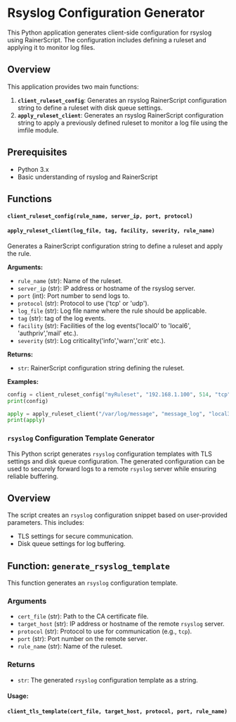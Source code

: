 # Rsyslog Configuration Generator

This Python application generates client-side configuration for rsyslog using RainerScript. The configuration includes defining a ruleset and applying it to monitor log files.

## Overview

This application provides two main functions:

1. **`client_ruleset_config`**: Generates an rsyslog RainerScript configuration string to define a ruleset with disk queue settings.
2. **`apply_ruleset_client`**: Generates an rsyslog RainerScript configuration string to apply a previously defined ruleset to monitor a log file using the imfile module.

## Prerequisites

- Python 3.x
- Basic understanding of rsyslog and RainerScript

## Functions

#### `client_ruleset_config(rule_name, server_ip, port, protocol)`

#### `apply_ruleset_client(log_file, tag, facility, severity, rule_name)`

Generates a RainerScript configuration string to define a ruleset and apply the rule.

**Arguments:**

- `rule_name` (str): Name of the ruleset.
- `server_ip` (str): IP address or hostname of the rsyslog server.
- `port` (int): Port number to send logs to.
- `protocol` (str): Protocol to use ('tcp' or 'udp').
- `log_file` (str): Log file name where the rule should be applicable.
- `tag` (str): tag of the log events.
- `facility` (str): Facilities of the log events('local0' to 'local6', 'authpriv','mail' etc.).
- `severity` (str): Log criticality('info','warn','crit' etc.).

**Returns:**

- `str`: RainerScript configuration string defining the ruleset.

**Examples:**

```python
config = client_ruleset_config("myRuleset", "192.168.1.100", 514, "tcp")
print(config)
```

```python
apply = apply_ruleset_client("/var/log/message", "message_log", "local3", "info", "myRuleset")
print(apply)
```


### `rsyslog` Configuration Template Generator

This Python script generates `rsyslog` configuration templates with TLS settings and disk queue configuration. The generated configuration can be used to securely forward logs to a remote `rsyslog` server while ensuring reliable buffering.

## Overview

The script creates an `rsyslog` configuration snippet based on user-provided parameters. This includes:
- TLS settings for secure communication.
- Disk queue settings for log buffering.

## Function: `generate_rsyslog_template`

This function generates an `rsyslog` configuration template.

### Arguments

- `cert_file` (str): Path to the CA certificate file.
- `target_host` (str): IP address or hostname of the remote `rsyslog` server.
- `protocol` (str): Protocol to use for communication (e.g., `tcp`).
- `port` (str): Port number on the remote server.
- `rule_name` (str): Name of the ruleset.


### Returns

- `str`: The generated `rsyslog` configuration template as a string.
#### Usage:
#### `client_tls_template(cert_file, target_host, protocol, port, rule_name)`
